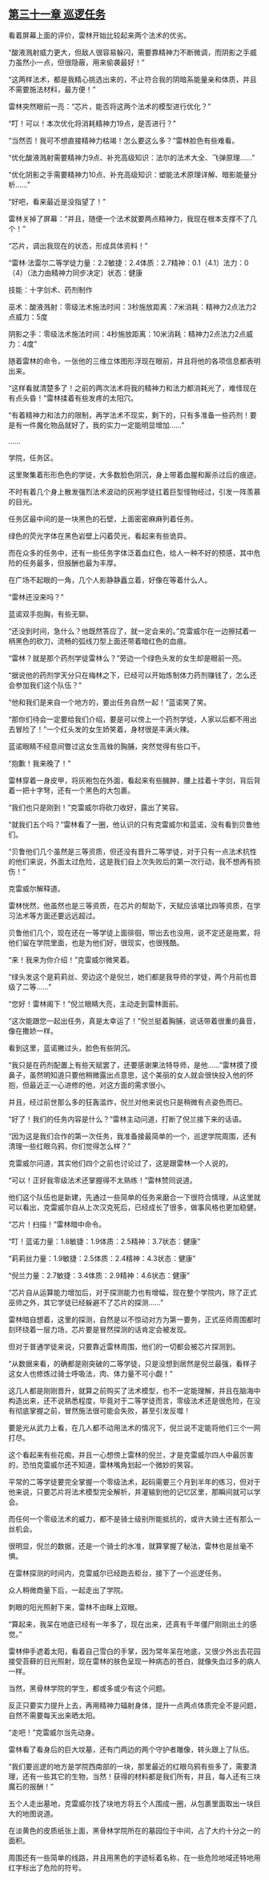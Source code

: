 ## [第三十一章 巡逻任务](https://www.xxbiquge.com/11_11222/5428810.html)


  看着屏幕上面的评价，雷林开始比较起来两个法术的优劣。

  “酸液溅射威力更大，但敌人很容易躲闪，需要靠精神力不断微调，而阴影之手威力虽然小一点，但很隐蔽，用来偷袭最好！”

  “这两样法术，都是我精心挑选出来的，不止符合我的阴暗系能量亲和体质，并且不需要施法材料，最方便！”

  雷林突然眼前一亮：“芯片，能否将这两个法术的模型进行优化？”

  “叮！可以！本次优化将消耗精神力19点，是否进行？”

  “当然否！我可不想直接精神力枯竭！怎么要这么多？”雷林脸色有些难看。

  “优化酸液溅射需要精神力9点、补充高级知识：法尔的法术大全、飞弹原理……”

  “优化阴影之手需要精神力10点、补充高级知识：塑能法术原理详解、暗影能量分析……”

  “好吧，看来最近是没指望了！”

  雷林关掉了屏幕：“并且，随便一个法术就要两点精神力，我现在根本支撑不了几个！”

  “芯片，调出我现在的状态，形成具体资料！”

  “雷林·法雷尔二等学徒力量：2.2敏捷：2.4体质：2.7精神：0.1（4.1）法力：0（4）（法力由精神力同步决定）状态：健康

  技能：十字剑术、药剂制作

  巫术：酸液溅射：零级法术施法时间：3秒施放距离：7米消耗：精神力2点法力2点威力：5度

  阴影之手：零级法术施法时间：4秒施放距离：10米消耗：精神力2点法力2点威力：4度”

  随着雷林的命令，一张他的三维立体图形浮现在眼前，并且将他的各项信息都表明出来。

  “这样看就清楚多了！之前的两次法术将我的精神力和法力都消耗光了，难怪现在有点头昏！”雷林揉着有些发疼的太阳穴。

  “有着精神力和法力的限制，再学法术不现实，剩下的，只有多准备一些药剂！要是有一件魔化物品就好了，我的实力一定能明显增加……”

  ……

  学院，任务区。

  这里聚集着形形色色的学徒，大多数脸色阴沉，身上带着血腥和厮杀过后的痕迹。

  不时有着几个身上散发强烈法术波动的灰袍学徒扛着巨型怪物经过，引发一阵羡慕的目光。

  任务区最中间的是一块黑色的石壁，上面密密麻麻列着任务。

  绿色的荧光字体在黑色岩壁上闪着荧光，看起来有些诡异。

  而在众多的任务中，还有一些任务字体泛着血红色，给人一种不好的预感，其中危险的任务最多，但报酬也最为丰厚。

  在广场不起眼的一角，几个人影静静矗立着，好像在等着什么人。

  “雷林还没来吗？”

  蓝诺双手抱胸，有些无聊。

  “还没到时间，急什么？他既然答应了，就一定会来的。”克雷威尔在一边擦拭着一柄黑色的砍刀，流畅的弧线刀型上面还带着暗红色的血痕。

  “雷林？就是那个药剂学徒雷林么？”旁边一个绿色头发的女生却是眼前一亮。

  “据说他的药剂学天分只在梅林之下，已经可以开始炼制体力药剂赚钱了，怎么还会参加我们这个队伍？”

  “他和我们是来自一个地方的，要出任务自然一起！”蓝诺笑了笑。

  “那你们待会一定要给我们介绍，要是可以傍上一个药剂学徒，人家以后都不用出去冒险了！”一个红头发的女生娇笑着，身材很是丰满火辣。

  蓝诺眼睛不经意间瞥过这女生高耸的胸脯，突然觉得有些口干。

  “抱歉！我来晚了！”

  雷林穿着一身皮甲，将灰袍包在外面，看起来有些臃肿，腰上挂着十字剑，背后背着一把十字弩，还有一个黑色的大包裹。

  “我们也只是刚到！”克雷威尔将砍刀收好，露出了笑容。

  “就我们五个吗？”雷林看了一圈，他认识的只有克雷威尔和蓝诺，没有看到贝鲁他们。

  “贝鲁他们几个虽然是三等资质，但还没有晋升二等学徒，对于只有一点法术抗性的他们来说，外面太过危险，这是我们自上次失败后的第一次行动，我不想再有损伤！”

  克雷威尔解释道。

  雷林恍然，他虽然也是三等资质，在芯片的帮助下，天赋应该堪比四等资质，在学习法术等方面还要远远超过。

  贝鲁他们几个，现在还在一等学徒上面徘徊，带出去也没用，说不定还是拖累，将他们留在学院里面，也是为他们好，很现实，也很残酷。

  “来！我来为你介绍！”克雷威尔微笑着。

  “绿头发这个是莉莉丝、旁边这个是倪兰，她们都是我导师的学徒，两个月前也晋级了二等……”

  “您好！雷林阁下！”倪兰眼睛大亮，主动走到雷林面前。

  “这次能跟您一起出任务，真是太幸运了！”倪兰挺着胸脯，说话带着很重的鼻音，像在撒娇一样。

  看到这里，蓝诺撇过头，脸色有些阴沉。

  “我只是在药剂配置上有些天赋罢了，还要感谢果法特导师，是他……”雷林摸了摸鼻子，虽然明知道只要他稍微露出点意思，这个美丽的女人就会很快投入他的怀抱，但最近正一心进修的他，对这方面的需求很小。

  并且，经过前世那么多的狂轰滥炸，倪兰对他来说也只是稍微有点姿色而已。

  “好了！我们的任务内容是什么？”雷林主动问道，打断了倪兰接下来的话语。

  “因为这是我们合作的第一次任务，我准备接最简单的一个，巡逻学院周围，还有清理一些红眼乌鸦，你们觉得怎么样？”

  克雷威尔问道，其实他们四个之前也讨论过了，这是跟雷林一个人说的。

  “可以！正好我零级法术还掌握得不太熟练！”雷林赞同说道。

  他们这个队伍也是新建，先通过一些简单的任务来磨合一下很符合情理，从这里就可以看出，克雷威尔自从上次汉克死后，已经成长了很多，做事风格也更加稳健。

  “芯片！扫描！”雷林暗中命令。

  “叮！蓝诺力量：1.8敏捷：1.9体质：2.5精神：3.7状态：健康”

  “莉莉丝力量：1.9敏捷：2.5体质：2.4精神：4.3状态：健康”

  “倪兰力量：2.7敏捷：3.4体质：2.9精神：4.6状态：健康”

  “芯片自从运算能力增加后，对于探测能力也有增幅，现在整个学院内，除了正式巫师之外，其它学徒已经躲避不了芯片的探测……”

  雷林暗自想着，这里的探测，自然是以不惊动对方为第一要务，正式巫师周围都时刻环绕着一层力场，芯片要是冒然探测的话肯定会被发现。

  但对于普通学徒来说，只要靠近雷林周围，他们的一切都会被芯片探测到。

  “从数据来看，的确都是刚突破的二等学徒，只是没想到居然是倪兰最强，看样子这女人也修炼过骑士呼吸法，肉、体力量不可小觑！”

  这几人都是刚刚晋升，就算之前购买了法术模型，也不一定能理解，并且在脑海中构造出来，还不说熟悉程度，毕竟对于二等学徒而言，零级法术还是很危险，在没有彻底掌握之前，冒然施法很可能会失败，甚至引发反噬！

  要是光从武力上看，在几人都不动用法术的情况下，倪兰说不定能将他们三个一网打尽。

  这个看起来有些花痴，并且一心想傍上雷林的倪兰，才是克雷威尔四人中最厉害的，恐怕克雷威尔还不知道，雷林嘴角划起一个微妙的笑容。

  平常的二等学徒要完全掌握一个零级法术，起码需要三个月到半年的练习，但对于他来说，只要芯片将法术模型完全解析，并灌输到他的记忆区里，那瞬间就可以学会。

  而任何一个零级法术的威力，都不是骑士级别所能抵抗的，或许大骑士还有那么一丝机会。

  很明显，倪兰的数据，还是一个骑士的水准，就算掌握了秘法，雷林也是丝毫不惧。

  在雷林探测的时间内，克雷威尔已经跑去柜台，接下了一个巡逻任务。

  众人稍微商量下后，一起走出了学院。

  刺眼的阳光照射下来，雷林不由眯上双眼。

  “算起来，我呆在地底已经有一年多了，现在出来，还真有千年僵尸刚刚出土的感觉。”

  雷林伸手遮着太阳，看着自己雪白的手掌，因为常年呆在地底，又很少外出去花园接受苔藓的日光照射，现在雷林的肤色呈现一种病态的苍白，就像失血过多的病人一样。

  当然，黑骨林学院的学生，都或多或少有这个问题。

  反正只要实力提升上去，再用精神力辐射身体，提升一点两点体质完全不是问题，自然不需要每天出来晒太阳。

  “走吧！”克雷威尔当先动身。

  雷林看了看身后的巨大坟墓，还有门两边的两个守护者雕像，转头跟上了队伍。

  “我们要巡逻的地方是学院西南部的一块，那里最近的红眼乌鸦有些多了，需要清理，还有一些其它的生物，当然！获得的材料都是我们所有，并且，每人还有三块魔石的报酬！”

  五个人走出墓地，克雷威尔找了块地方将五个人围成一圈，从包裹里面取出一块巨大的地图说道。

  在淡黄色的皮质纸张上面，黑骨林学院所在的墓园位于中间，占了大约十分之一的面积。

  周围还有一些简单的线路，并且用黑色的字迹标着名称，在一些危险地域还特地用红字标出了危险的符号。
